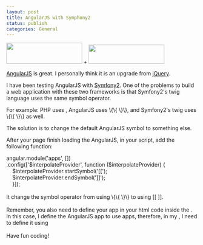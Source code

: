 ```yaml
---
layout: post
title: AngularJS with Symphony2
status: publish
categories: General
---
```

<div><a href="http://angularjs.org/img/AngularJS-large.png"><img border="0" height="55" src="http://angularjs.org/img/AngularJS-large.png" width="200" /></a> <span>+</span> <a href="http://symfony.com/images/common/logo/logo_symfony_header.png"><img border="0" height="50" src="http://symfony.com/images/common/logo/logo_symfony_header.png" width="200" /></a></div>
<div></div>
<p><a href="http://angularjs.org/" target="_blank">AngularJS</a> is great. I personally think it is an upgrade from <a href="http://jquery.com/" target="_blank">jQuery</a>.</p>
<p>I have been testing AngularJS with <a href="http://symfony.com/" target="_blank">Symfony2</a>. One of the problems to build a web application with these two frameworks is that Symfony2's twig language uses the same symbol operator.</p>
For example: PHP uses , AngularJS uses \{\{ \}\}, and Symfony2's twig uses \{\{ \}\} as well.
<p>The solution is to change the default AngularJS symbol to something else.</p>
<p>After your page finish loading the AngularJS, in your script, add the following function:</p>
<p><span>angular.module('apps', [])</span><br /><span>.config(['$interpolateProvider', function ($interpolateProvider) {</span><br /><span>    $interpolateProvider.startSymbol('[[');</span><br /><span>    $interpolateProvider.endSymbol(']]');</span><br /><span>    }]);</span><br /><span><br /></span><span>It change the symbol operator from using \{\{ \}\} to using [[ ]]. </span><br /><span><br /></span><span>Remember, you also need to define your app in your html code inside the . In this case, I define the AngularJS app to use apps, therefore, in my , I need to define it using </span><br /><span><br /></span><span>Have fun coding!</span></p>
